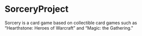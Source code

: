 # SorceryProject

Sorcery is a card game based on collectible card games such as “Hearthstone: Heroes of Warcraft” and “Magic: the Gathering."

